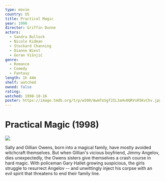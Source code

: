 ```yaml
---
type: movie
country: US
title: Practical Magic
year: 1998
director: Griffin Dunne
actors:
  - Sandra Bullock
  - Nicole Kidman
  - Stockard Channing
  - Dianne Wiest
  - Goran Višnjić
genre:
  - Romance
  - Comedy
  - Fantasy
length: 1h 44m
shelf: watched
owned: false
rating:
watched: 1998-10-16
poster: https://image.tmdb.org/t/p/w500/AwmToSgf2IL3aHv0QRVsR5KvChv.jpg
---
```


# Practical Magic (1998)

![](https://image.tmdb.org/t/p/w500/AwmToSgf2IL3aHv0QRVsR5KvChv.jpg)

Sally and Gillian Owens, born into a magical family, have mostly avoided witchcraft themselves. But when Gillian's vicious boyfriend, Jimmy Angelov, dies unexpectedly, the Owens sisters give themselves a crash course in hard magic. With policeman Gary Hallet growing suspicious, the girls struggle to resurrect Angelov -- and unwittingly inject his corpse with an evil spirit that threatens to end their family line.